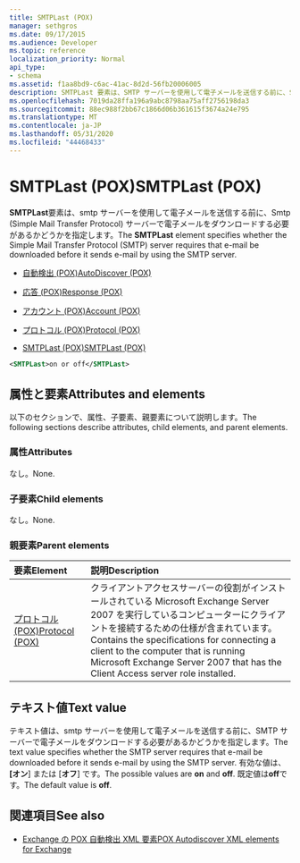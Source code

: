 ```yaml
---
title: SMTPLast (POX)
manager: sethgros
ms.date: 09/17/2015
ms.audience: Developer
ms.topic: reference
localization_priority: Normal
api_type:
- schema
ms.assetid: f1aa8bd9-c6ac-41ac-8d2d-56fb20006005
description: SMTPLast 要素は、SMTP サーバーを使用して電子メールを送信する前に、SMTP (Simple Mail Transfer Protocol) サーバーで電子メールをダウンロードする必要があるかどうかを指定します。
ms.openlocfilehash: 7019da28ffa196a9abc8798aa75aff2756198da3
ms.sourcegitcommit: 88ec988f2bb67c1866d06b361615f3674a24e795
ms.translationtype: MT
ms.contentlocale: ja-JP
ms.lasthandoff: 05/31/2020
ms.locfileid: "44468433"
---
```

# <a name="smtplast-pox"></a><span data-ttu-id="3436b-103">SMTPLast (POX)</span><span class="sxs-lookup"><span data-stu-id="3436b-103">SMTPLast (POX)</span></span>

<span data-ttu-id="3436b-104">**SMTPLast**要素は、smtp サーバーを使用して電子メールを送信する前に、Smtp (Simple Mail Transfer Protocol) サーバーで電子メールをダウンロードする必要があるかどうかを指定します。</span><span class="sxs-lookup"><span data-stu-id="3436b-104">The **SMTPLast** element specifies whether the Simple Mail Transfer Protocol (SMTP) server requires that e-mail be downloaded before it sends e-mail by using the SMTP server.</span></span> 
  
- [<span data-ttu-id="3436b-105">自動検出 (POX)</span><span class="sxs-lookup"><span data-stu-id="3436b-105">AutoDiscover (POX)</span></span>](autodiscover-pox.md)
  
- [<span data-ttu-id="3436b-106">応答 (POX)</span><span class="sxs-lookup"><span data-stu-id="3436b-106">Response (POX)</span></span>](response-pox.md)
  
- [<span data-ttu-id="3436b-107">アカウント (POX)</span><span class="sxs-lookup"><span data-stu-id="3436b-107">Account (POX)</span></span>](account-pox.md)
  
- [<span data-ttu-id="3436b-108">プロトコル (POX)</span><span class="sxs-lookup"><span data-stu-id="3436b-108">Protocol (POX)</span></span>](protocol-pox.md)
  
- [<span data-ttu-id="3436b-109">SMTPLast (POX)</span><span class="sxs-lookup"><span data-stu-id="3436b-109">SMTPLast (POX)</span></span>](smtplast-pox.md)
  
```xml
<SMTPLast>on or off</SMTPLast>
```

## <a name="attributes-and-elements"></a><span data-ttu-id="3436b-110">属性と要素</span><span class="sxs-lookup"><span data-stu-id="3436b-110">Attributes and elements</span></span>

<span data-ttu-id="3436b-111">以下のセクションで、属性、子要素、親要素について説明します。</span><span class="sxs-lookup"><span data-stu-id="3436b-111">The following sections describe attributes, child elements, and parent elements.</span></span>
  
### <a name="attributes"></a><span data-ttu-id="3436b-112">属性</span><span class="sxs-lookup"><span data-stu-id="3436b-112">Attributes</span></span>

<span data-ttu-id="3436b-113">なし。</span><span class="sxs-lookup"><span data-stu-id="3436b-113">None.</span></span>
  
### <a name="child-elements"></a><span data-ttu-id="3436b-114">子要素</span><span class="sxs-lookup"><span data-stu-id="3436b-114">Child elements</span></span>

<span data-ttu-id="3436b-115">なし。</span><span class="sxs-lookup"><span data-stu-id="3436b-115">None.</span></span>
  
### <a name="parent-elements"></a><span data-ttu-id="3436b-116">親要素</span><span class="sxs-lookup"><span data-stu-id="3436b-116">Parent elements</span></span>

|<span data-ttu-id="3436b-117">**要素**</span><span class="sxs-lookup"><span data-stu-id="3436b-117">**Element**</span></span>|<span data-ttu-id="3436b-118">**説明**</span><span class="sxs-lookup"><span data-stu-id="3436b-118">**Description**</span></span>|
|:-----|:-----|
|[<span data-ttu-id="3436b-119">プロトコル (POX)</span><span class="sxs-lookup"><span data-stu-id="3436b-119">Protocol (POX)</span></span>](protocol-pox.md) <br/> |<span data-ttu-id="3436b-120">クライアントアクセスサーバーの役割がインストールされている Microsoft Exchange Server 2007 を実行しているコンピューターにクライアントを接続するための仕様が含まれています。</span><span class="sxs-lookup"><span data-stu-id="3436b-120">Contains the specifications for connecting a client to the computer that is running Microsoft Exchange Server 2007 that has the Client Access server role installed.</span></span>  <br/> |
   
## <a name="text-value"></a><span data-ttu-id="3436b-121">テキスト値</span><span class="sxs-lookup"><span data-stu-id="3436b-121">Text value</span></span>

<span data-ttu-id="3436b-122">テキスト値は、smtp サーバーを使用して電子メールを送信する前に、SMTP サーバーで電子メールをダウンロードする必要があるかどうかを指定します。</span><span class="sxs-lookup"><span data-stu-id="3436b-122">The text value specifies whether the SMTP server requires that e-mail be downloaded before it sends e-mail by using the SMTP server.</span></span> <span data-ttu-id="3436b-123">有効な値は、 **[オン**] または [**オフ**] です。</span><span class="sxs-lookup"><span data-stu-id="3436b-123">The possible values are **on** and **off**.</span></span> <span data-ttu-id="3436b-124">既定値は**off**です。</span><span class="sxs-lookup"><span data-stu-id="3436b-124">The default value is **off**.</span></span>
  
## <a name="see-also"></a><span data-ttu-id="3436b-125">関連項目</span><span class="sxs-lookup"><span data-stu-id="3436b-125">See also</span></span>

- [<span data-ttu-id="3436b-126">Exchange の POX 自動検出 XML 要素</span><span class="sxs-lookup"><span data-stu-id="3436b-126">POX Autodiscover XML elements for Exchange</span></span>](pox-autodiscover-xml-elements-for-exchange.md)

